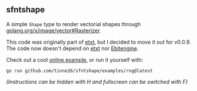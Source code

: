 ## sfntshape

A simple `Shape` type to render vectorial shapes through [golang.org/x/image/vector#Rasterizer](https://pkg.go.dev/golang.org/x/image/vector#Rasterizer).

This code was originally part of [etxt](https://github.com/tinne26/etxt), but I decided to move it out for v0.0.9. The code now doesn't depend on [etxt](https://github.com/tinne26/etxt) nor [Ebitengine](https://ebitengine.org).

Check out a cool [online example](https://tinne26.github.io/sfntshape), or run it yourself with:
```
go run github.com/tinne26/sfntshape/examples/rng@latest
```
*(Instructions can be hidden with H and fullscreen can be switched with F)*
